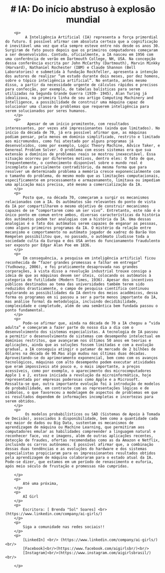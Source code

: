   <center>
    	<h1> # IA: Do início abstruso à explosão mundial </h1>
    	 </center>

    	<p>
    		 A Inteligência Artificial (IA) representa a força primordial do futuro. É possível afirmar com absoluta certeza que a cognificação é inevitável uma vez que ela sempre esteve entre nós desde os anos 30.  Surgiram de fato pouco depois que os primeiros computadores começaram a ser desenvolvidos. Contudo, oficialmente, a IA nasceu em 1956 com uma conferência de verão em Dartmouth College, NH, USA. Na concepção dessa conferência escrita por John McCarthy (Dartmouth), Marvin Minkky (Harvard), Nathaniel Rochester (IBM) e Claude Shannon (Bell Laboratories) e submetida à fundação Rockfeller, apresenta a intenção dos autores de realizar “um estudo durante dois meses, por dez homens, sobre o tópico inteligência artificial”. No entanto, antes mesmo disso, a partir da necessidade urgente de cálculos rápidos e precisos para confecção, por exemplo, de tabelas balísticas para serem utilizadas na Segunda Grande Guerra (1939- 1945), Alan Turing já idealizava, na primeira linha de seu artigo Computing Machinery and Intelligence, a possibilidade de construir uma máquina capaz de solucionar uma classe de problemas que requerem inteligência para serem solucionados por seres humanos.
    	</p>
    	<p>
    		  Apesar de um início promitente, com resultados interessantes, por vezes até impressionantes (ainda que limitados). No início da década de 70, já era possível afirmar que, as máquinas podiam pensar, pelo menos em domínio simplificado, restrito e limitado aos micromundos, como foi atestado por alguns programas já desenvolvidos, como por exemplo, Logic Theory Machine, Advice Taker, e Genereal Problem Solver. O problema com esses sistemas era que sua extensão a domínios de problemas reais se mostrou inexecutável. Essa situação ocorreu por diferentes motivos, dentro eles: O fato de que, frequentemente, o conhecimento disponível sobre o mundo real é incompleto e parcialmente contraditório, da mesma forma que para resolver um determinado problema a memória cresce exponencialmente com o tamanho do problema, do mesmo modo que as limitações computacionais, especificamente em processamento e armazenamento, limitava ou impediam uma aplicação mais precisa, até mesmo a comercialização da IA.
    	</p>
    	<p>
    		Posto que, na década 70, começaram a surgir os mecanismos relacionados com a IA. Os autômatos são relevantes do ponto de vista da IA por compartilharem o mesmo objetivo de construir mecanismos capazes de se “comportarem como um ser vivo”. Entretanto, este não é o único ponto em comum entre ambos, diversas características da história dos autômatos podem ter analogias com a história da IA. Uma dessas analogias é o fato dos autômatos serem capazes de enganar as pessoas, como alguns primeiros programas da IA. O mistério da relação entre mecanismo e comportamento no autômato jogador de xadrez do Barão Von Kempelen possibilitou que, no passado, o autômato iludisse toda a sociedade culta da Europa e dos USA antes do funcionamento fraudulento ser exposto por Edgar Alan Poe em 1836.
    	</p>
    	<p>
    		Em consequência, a pesquisa em inteligência artificial ficou reconhecida de “fazer grandes promessas e falhar em entregar” (Yudkowsy, 2006), e foi praticamente desaprovada nas grandes corporações, à vista disso a revolução industrial trouxe consigo a ideia de que as máquinas devem ser úteis, colocando os autômatos à categoria de futilidade (Modern Times, 1936). Apesar dos incentivos públicos destinados ao tema das universidades também terem sido reduzidos drasticamente, o campo de pesquisa científica continuou explorando as possibilidades da IA dentro dos meios acadêmicos, dessa forma os programas em si passou a ser a parte menos importante da IA, mas análise formal da metodologia, incluindo decidibilidade, complexidade e completude, além de uma semântica bem fundada passou o ponto fundamental. 
    	</p>
    	<p>
    		Pode-se afirmar que, ainda na década de 70 a IA chegou a “vida adulta” e começaram a fazer parte do nosso dia a dia com o desenvolvimento dos sistemas especialistas. A tecnologia de IA passou a permitir o desenvolvimento de sistemas com desempenho intelectual em domínios restritos, que avançaram nos últimos 50 anos em teorias e aplicações, ainda que as soluções fossem limitadas e com a evolução gradual, a IA conseguiu atingir o patamar de mercado de 2 bilhões de dólares na década de 90.Mas algo mudou nas últimas duas décadas. Aproveitando-se do aprimoramento exponencial, bem como com os avanços tecnológicos, máquinas com alto desempenho podem executar atividades que eram impossíveis até pouco e, o mais importante, a preços acessíveis, como por exemplo, o aparecimento dos microcomputadores Apple 1 e 2, estava iniciada a revolução da microinformática, hoje representada por empresas poderosas como Apple e a Microsoft. Ressalta-se que, outra importante evolução foi à introdução de modelos de probabilidade, em contraste com as representações lógicas e de símbolos, o que favoreceu a modelagem de aspectos de problemas em que os resultados dependem de informações incompletas e incertezas para serem obtidos. 
    	</p>
    	<p>
    		 Os modelos probabilísticos ou SAD (Sistemas de Apoio à Tomada de Decisão), associados à disponibilidade, bem como a quantidade cada vez maior de dados ou Big Data, sustentam os mecanismos de aprendizagem de máquina ou Machine Learning, que permitiram aos computadores emular as habilidades compreender a linguagem natural e reconhecer face, voz e imagens, além de outras aplicações recentes, detecção de fraudes, ofertas recomendadas como as da Amazon e Netflix, incluindo os carros autônomos. É possível afirmar que, a combinação dessas duas tendências e as evoluções do hardware e dos sistemas especialistas propiciaram para os impressionantes resultados obtidos pela aprendizagem de máquina colaboraram para o estado atual da IA. Pode-se dizer, que estamos em um período de renascimento e euforia, após meio século de frustação e promessas não cumpridas. 

    	</p>
    	<p>
    		Até uma próxima,
    	</p>
    	<p>
    		AI Girl
    	</p>
    	<p>
    		Escritora: [ Brenda "Sol" Soares] <br>(https://www.linkedin.com/company/ai-girls/)
    	</p>
    	<p>
    		Siga a comunidade nas redes sociais!!
    	</p>
    	<p>
    		[LinkedIn] <br/> (https://www.linkedin.com/company/ai-girls/)<br/>
            [Facebook]<br/>(https://www.facebook.com/aigirlsbr/)<br/>
            [Instagram]<br/>(https://www.instagram.com/aigirlsbrasil/)<br/>

    	</p>

 
